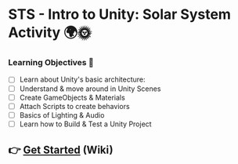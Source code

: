 # STS - Intro to Unity: Solar System Activity 🌍🌞

### Learning Objectives 🎯
* [ ] Learn about Unity's basic architecture:
* [ ] Understand & move around in Unity Scenes
* [ ] Create GameObjects & Materials
* [ ] Attach Scripts to create behaviors
* [ ] Basics of Lighting & Audio
* [ ] Learn how to Build & Test a Unity Project

## 👉 [Get Started](https://github.com/software-training-for-students/intro-unity-solar-system/wiki) (Wiki)
